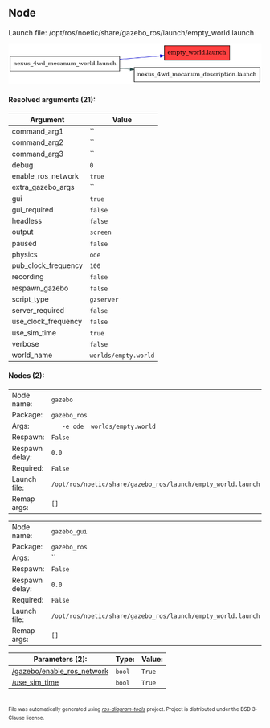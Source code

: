 <!--
File was automatically generated using 'ros-diagram-tools' project.
Project is distributed under the BSD 3-Clause license.
-->

## Node

Launch file: /opt/ros/noetic/share/gazebo_ros/launch/empty_world.launch

[![_opt_ros_noetic_share_gazebo_ros_launch_empty_world.launch_ccccc72c4935d39c9dd14bcde5939303](_opt_ros_noetic_share_gazebo_ros_launch_empty_world.launch_ccccc72c4935d39c9dd14bcde5939303.png "_opt_ros_noetic_share_gazebo_ros_launch_empty_world.launch_ccccc72c4935d39c9dd14bcde5939303")](_opt_ros_noetic_share_gazebo_ros_launch_empty_world.launch_ccccc72c4935d39c9dd14bcde5939303.png)


#### Resolved arguments (21):

| Argument | Value |
| -------- | ----- |
| command_arg1 | `` |
| command_arg2 | `` |
| command_arg3 | `` |
| debug | `0` |
| enable_ros_network | `true` |
| extra_gazebo_args | `` |
| gui | `true` |
| gui_required | `false` |
| headless | `false` |
| output | `screen` |
| paused | `false` |
| physics | `ode` |
| pub_clock_frequency | `100` |
| recording | `false` |
| respawn_gazebo | `false` |
| script_type | `gzserver` |
| server_required | `false` |
| use_clock_frequency | `false` |
| use_sim_time | `true` |
| verbose | `false` |
| world_name | `worlds/empty.world` |


#### Nodes (2):

|     |     |
| --- | --- |
| Node name: | `gazebo` |
| Package: | `gazebo_ros` |
| Args: | `   -e ode  worlds/empty.world` |
| Respawn: | `False` |
| Respawn delay: | `0.0` |
| Required: | `False` |
| Launch file: | `/opt/ros/noetic/share/gazebo_ros/launch/empty_world.launch` |
| Remap args: | `[]` |


|     |     |
| --- | --- |
| Node name: | `gazebo_gui` |
| Package: | `gazebo_ros` |
| Args: | `` |
| Respawn: | `False` |
| Respawn delay: | `0.0` |
| Required: | `False` |
| Launch file: | `/opt/ros/noetic/share/gazebo_ros/launch/empty_world.launch` |
| Remap args: | `[]` |


| Parameters (2): | Type: | Value: |
| --------------- | ----- | ------ |
| [/gazebo/enable_ros_network](_gazebo_enable_ros_network.txt) | `bool` | `True` |
| [/use_sim_time](_use_sim_time.txt) | `bool` | `True` |


</br>
<font size="1">
File was automatically generated using <a href="https://github.com/anetczuk/ros-diagram-tools"><i>ros-diagram-tools</i></a> project.
Project is distributed under the BSD 3-Clause license.
</font>
